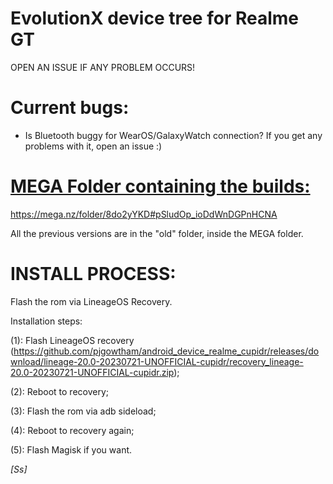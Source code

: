 # EvolutionX device tree for Realme GT
 OPEN AN ISSUE IF ANY PROBLEM OCCURS!


# Current bugs:
- Is Bluetooth buggy for WearOS/GalaxyWatch connection? If you get any problems with it, open an issue :)


# [MEGA Folder containing the builds:]([url](https://mega.nz/folder/8do2yYKD#pSludOp_ioDdWnDGPnHCNA))
<https://mega.nz/folder/8do2yYKD#pSludOp_ioDdWnDGPnHCNA>

All the previous versions are in the "old" folder, inside the MEGA folder.

# INSTALL PROCESS:
Flash the rom via LineageOS Recovery.


Installation steps:
  
  (1): Flash LineageOS recovery (https://github.com/pjgowtham/android_device_realme_cupidr/releases/download/lineage-20.0-20230721-UNOFFICIAL-cupidr/recovery_lineage-20.0-20230721-UNOFFICIAL-cupidr.zip);
  
  (2): Reboot to recovery;
  
  (3): Flash the rom via adb sideload;
  
  (4): Reboot to recovery again;
  
  (5): Flash Magisk if you want.

_[Ss]_
